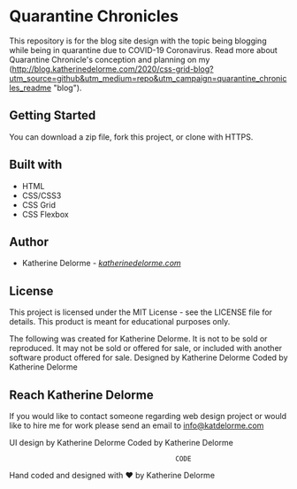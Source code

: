 # Quarantine Chronicles
This repository is for the blog site design with the topic being blogging while being in quarantine due to COVID-19 Coronavirus. Read more about Quarantine Chronicle's conception and planning on my (http://blog.katherinedelorme.com/2020/css-grid-blog?utm_source=github&utm_medium=repo&utm_campaign=quarantine_chronicles_readme "blog").

## Getting Started
You can download a zip file, fork this project, or clone with HTTPS.

## Built with
* HTML
* CSS/CSS3
* CSS Grid
* CSS Flexbox

## Author
* Katherine Delorme - *[katherinedelorme.com](katherinedelorme.com "Portfolio Website")*

## License
This project is licensed under the MIT License - see the LICENSE file for details.
This product is meant for educational purposes only.

The following was created for Katherine Delorme. It is not to be sold or reproduced. It may not be sold or offered for sale, or included with another software product offered for sale.
Designed by Katherine Delorme
Coded by Katherine Delorme

## Reach Katherine Delorme
If you would like to contact someone regarding web design project or would like to hire me for work please send an email to info@katdelorme.com


UI design by Katherine Delorme
Coded by Katherine Delorme



                                              CODE

Hand coded and designed with &hearts; by Katherine Delorme
